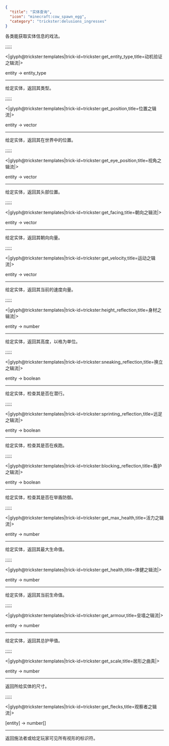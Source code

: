 ```json
{
  "title": "实体查询",
  "icon": "minecraft:cow_spawn_egg",
  "category": "trickster:delusions_ingresses"
}
```

各类能获取实体信息的戏法。

;;;;;

<|glyph@trickster:templates|trick-id=trickster:get_entity_type,title=动机验证之辑流|>

entity -> entity_type

---

给定实体，返回其类型。

;;;;;

<|glyph@trickster:templates|trick-id=trickster:get_position,title=位置之辑流|>

entity -> vector

---

给定实体，返回其在世界中的位置。

;;;;;

<|glyph@trickster:templates|trick-id=trickster:get_eye_position,title=视角之辑流|>

entity -> vector

---

给定实体，返回其头部位置。

;;;;;

<|glyph@trickster:templates|trick-id=trickster:get_facing,title=朝向之辑流|>

entity -> vector

---

给定实体，返回其朝向向量。

;;;;;

<|glyph@trickster:templates|trick-id=trickster:get_velocity,title=运动之辑流|>

entity -> vector

---

给定实体，返回其当前的速度向量。

;;;;;

<|glyph@trickster:templates|trick-id=trickster:height_reflection,title=身材之辑流|>

entity -> number

---

给定实体，返回其高度，以格为单位。

;;;;;

<|glyph@trickster:templates|trick-id=trickster:sneaking_reflection,title=换立之辑流|>

entity -> boolean

---

给定实体，检查其是否在潜行。

;;;;;

<|glyph@trickster:templates|trick-id=trickster:sprinting_reflection,title=远足之辑流|>

entity -> boolean

---

给定实体，检查其是否在疾跑。

;;;;;

<|glyph@trickster:templates|trick-id=trickster:blocking_reflection,title=盾护之辑流|>

entity -> boolean

---

给定实体，检查其是否在举盾防御。

;;;;;

<|glyph@trickster:templates|trick-id=trickster:get_max_health,title=活力之辑流|>

entity -> number

---

给定实体，返回其最大生命值。

;;;;;

<|glyph@trickster:templates|trick-id=trickster:get_health,title=体健之辑流|>

entity -> number

---

给定实体，返回其当前生命值。

;;;;;

<|glyph@trickster:templates|trick-id=trickster:get_armour,title=垒墙之辑流|>

entity -> number

---

给定实体，返回其总护甲值。

;;;;;

<|glyph@trickster:templates|trick-id=trickster:get_scale,title=居形之曲真|>

entity -> number

---

返回所给实体的尺寸。

;;;;;

<|glyph@trickster:templates|trick-id=trickster:get_flecks,title=观察者之辑流|>

[entity] -> number[]

---

返回施法者或给定玩家可见所有视形的标识符。
